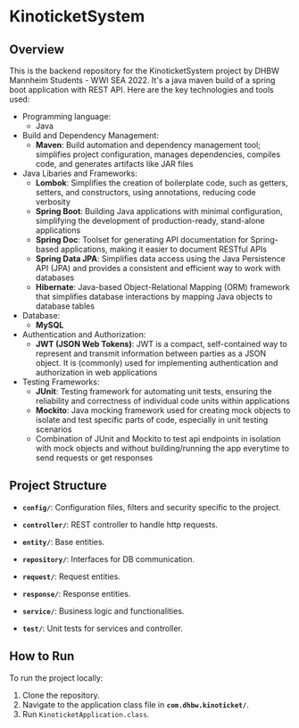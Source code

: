 # KinoticketSystem

## Overview

This is the backend repository for the KinoticketSystem project by DHBW Mannheim Students - WWI SEA 2022. It's a java maven build of a spring boot application with REST API. Here are the key technologies and tools used:

* Programming language:
  * Java
* Build and Dependency Management:
  * **Maven**: Build automation and dependency management tool; simplifies project configuration, manages dependencies, compiles code, and generates artifacts like JAR files
* Java Libaries and Frameworks:
  * **Lombok**: Simplifies the creation of boilerplate code, such as getters, setters, and constructors, using annotations, reducing code verbosity
  * **Spring Boot**: Building Java applications with minimal configuration, simplifying the development of production-ready, stand-alone applications
  * **Spring Doc**: Toolset for generating API documentation for Spring-based applications, making it easier to document RESTful APIs
  * **Spring Data JPA**: Simplifies data access using the Java Persistence API (JPA) and provides a consistent and efficient way to work with databases
  * **Hibernate**: Java-based Object-Relational Mapping (ORM) framework that simplifies database interactions by mapping Java objects to database tables
* Database:
  * **MySQL**
* Authentication and Authorization:
  * **JWT (JSON Web Tokens)**: JWT is a compact, self-contained way to represent and transmit information between parties as a JSON object. It is (commonly) used for implementing authentication and authorization in web applications
* Testing Frameworks:
  * **JUnit**: Testing framework for automating unit tests, ensuring the reliability and correctness of individual code units within applications
  * **Mockito**: Java mocking framework used for creating mock objects to isolate and test specific parts of code, especially in unit testing scenarios
  * Combination of JUnit and Mockito to test api endpoints in isolation with mock objects and without building/running the app everytime to send requests or get responses

## Project Structure

- **`config/`**: Configuration files, filters and security specific to the project.

- **`controller/`**: REST controller to handle http requests.

- **`entity/`**: Base entities.

- **`repository/`**: Interfaces for DB communication.

- **`request/`**: Request entities.

- **`response/`**: Response entities.

- **`service/`**: Business logic and functionalities.

- **`test/`**: Unit tests for services and controller. 

## How to Run

To run the project locally:

1. Clone the repository.
2. Navigate to the application class file in **`com.dhbw.kinoticket/`**.
3. Run `KinoticketApplication.class`.
